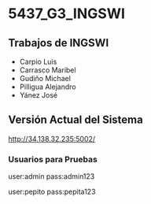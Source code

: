 # 5437_G3_INGSWI
## Trabajos de INGSWI

- Carpio Luis
- Carrasco Maribel
- Gudiño Michael
- Pilligua Alejandro
- Yánez José

## Versión Actual del Sistema
http://34.138.32.235:5002/
### Usuarios para Pruebas
user:admin
pass:admin123

user:pepito
pass:pepita123

